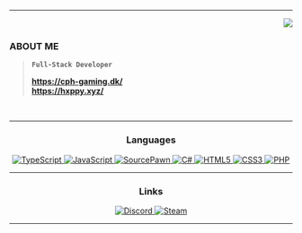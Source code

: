 
---

<a href="https://discord.com/users/293022381021069312">
   <img src="https://lanyard.cnrad.dev/api/293022381021069312?borderRadius=5px&bg=161B22" align="right" />
</a>

<br>

### ABOUT ME

> **`Full-Stack Developer`**
>  
> **https://cph-gaming.dk/** <br> **https://hxppy.xyz/**

<br>

---

<div align="center" style="text-decoration: none !important" >
  <h3>Languages</h3>
    
  <a href="https://github.com/Skippydingledoo">
  	<img src="https://img.shields.io/static/v1?label=&message=TypeScript&color=2F74C0&style=for-the-badge&logo=typescript&logoColor=FFFFFF" alt="TypeScript" />
  </a>
  <a href="https://github.com/Skippydingledoo">
  	<img src="https://img.shields.io/static/v1?label=&message=JavaScript&color=F7DF1E&style=for-the-badge&logo=javascript&logoColor=000000" alt="JavaScript" />
  </a>
  <a href="https://github.com/Skippydingledoo">
  	<img src="https://img.shields.io/static/v1?label=&message=SourcePawn&color=F69E1D&style=for-the-badge&logoColor=FFFFFF" alt="SourcePawn" />
  </a>
  <a href="https://github.com/Skippydingledoo">
  	<img src="https://img.shields.io/static/v1?label=&message=C%23&color=178600&style=for-the-badge&logo=CSharp&logoColor=FFFFFF" alt="C#" />
  </a>
  <a href="https://github.com/Skippydingledoo">
  	<img src="https://img.shields.io/static/v1?label=&message=HTML5&color=E34F26&style=for-the-badge&logo=html5&logoColor=FFFFFF" alt="HTML5" />
  </a>
  <a href="https://github.com/Skippydingledoo">
  	<img src="https://img.shields.io/static/v1?label=&message=CSS3&color=1572B6&style=for-the-badge&logo=css3&logoColor=FFFFFF" alt="CSS3" />
  </a>
  <a href="https://github.com/Skippydingledoo">
      <img src="https://img.shields.io/static/v1?label=&message=PHP&color=7377AD&style=for-the-badge&logo=php&logoColor=FFFFFF" alt="PHP" />
  </a>
</div>

---

<div align="center" style="text-decoration: none !important" >
  <h3>Links</h3>
  
  <a href="https://discord.com/users/293022381021069312">
    <img src="https://img.shields.io/static/v1?label=&message=Discord&color=161B22&style=for-the-badge&logo=discord" alt="Discord" />
  </a>
	<a href="https://steamcommunity.com/profiles/76561198999788963">
		<img src="https://img.shields.io/static/v1?label=&message=Steam&color=161B22&style=for-the-badge&logo=Steam" alt="Steam" />
	</a>
</div>

---
